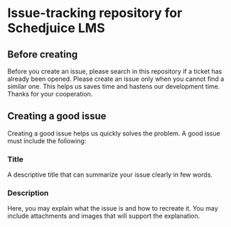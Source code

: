 # Issue-tracking repository for Schedjuice LMS

## Before creating
Before you create an issue, please search in this repository if a ticket has already been opened. Please create an issue only when you cannot find a similar one. This helps us saves time and hastens our development time. Thanks for your cooperation.


## Creating a good issue
Creating a good issue helps us quickly solves the problem. A good issue must include the following:


### Title
A descriptive title that can summarize your issue clearly in few words.

### Description
Here, you may explain what the issue is and how to recreate it. You may include attachments and images that will support the explanation.
